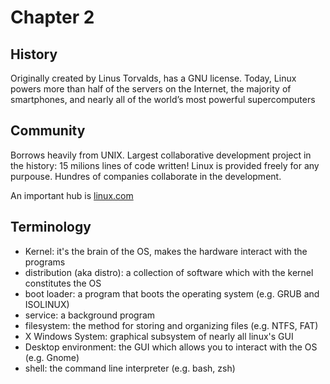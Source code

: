 # Chapter 2
<!-- toc -->
## History
Originally created by Linus Torvalds, has a GNU license. Today, Linux powers more than half of the servers on the Internet, the majority of smartphones, and nearly all of the world’s most powerful supercomputers

## Community
Borrows heavily from UNIX. Largest collaborative development project in the history: 15 milions lines of code written!
Linux is provided freely for any purpouse. Hundres of companies collaborate in the development.

An important hub is [linux.com](http://www.linux.com/) 

## Terminology
* Kernel: it's the brain of the OS, makes the hardware interact with the programs
* distribution (aka distro): a collection of software which with the kernel constitutes the OS 
* boot loader: a program that boots the operating system (e.g. GRUB and ISOLINUX)
* service: a background program 
* filesystem: the method for storing and organizing files (e.g. NTFS, FAT)
* X Windows System: graphical subsystem of nearly all linux's GUI
* Desktop environment: the GUI which allows you to interact with the OS (e.g. Gnome)
* shell: the command line interpreter (e.g. bash, zsh)